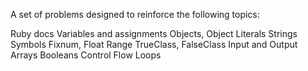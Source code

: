 A set of problems designed to reinforce the following topics:

Ruby docs
Variables and assignments
Objects, Object Literals
    Strings
    Symbols
    Fixnum, Float
    Range
    TrueClass, FalseClass
Input and Output
Arrays
Booleans
Control Flow
Loops

